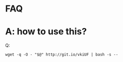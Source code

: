 FAQ
==========

# A: how to use this?

Q: 
```
wget -q -O - "$@" http://git.io/vkiUF | bash -s --
```
